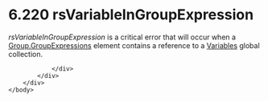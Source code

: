 <html dir="LTR" xmlns:mshelp="http://msdn.microsoft.com/mshelp" xmlns:ddue="http://ddue.schemas.microsoft.com/authoring/2003/5" xmlns:xlink="http://www.w3.org/1999/xlink" xmlns:tool="http://www.microsoft.com/tooltip">
    <head>
        <meta http-equiv="Content-Type" content="text/html; CHARSET=utf-8"></meta>
        <meta name="save" content="history"></meta>
        <title>6.220 rsVariableInGroupExpression</title>
        <xml>
            <mshelp:toctitle title="6.220 rsVariableInGroupExpression"></mshelp:toctitle>
            <mshelp:rltitle title="[MS-RDL]: rsVariableInGroupExpression"></mshelp:rltitle>
            <mshelp:keyword index="A" term="9c3be248-7e42-4931-9089-8acb7931911a"></mshelp:keyword>
            <mshelp:attr name="DCSext.ContentType" value="open specification"></mshelp:attr>
            <mshelp:attr name="AssetID" value="9c3be248-7e42-4931-9089-8acb7931911a"></mshelp:attr>
            <mshelp:attr name="TopicType" value="kbRef"></mshelp:attr>
            <mshelp:attr name="DCSext.Title" value="[MS-RDL]: rsVariableInGroupExpression" />
        </xml>
    </head>
    <body>
        <div id="header">
            <h1 class="heading">6.220 rsVariableInGroupExpression</h1>
        </div>
        <div id="mainSection">
            <div id="mainBody">
                <div id="allHistory" class="saveHistory"></div>
                <div id="sectionSection0" class="section" name="collapseableSection">
                    

<p><i>rsVariableInGroupExpression</i> is a critical error that
will occur when a <a href="ca135130-df86-43e2-9b59-c78e84e051c2.html">Group.GroupExpressions</a>
element contains a reference to a <a href="c3747cca-eb76-4004-bbdf-c74940cbe7e4.html">Variables</a> global
collection.</p>


                </div>
            </div>
        </div>
    </body>
</html>